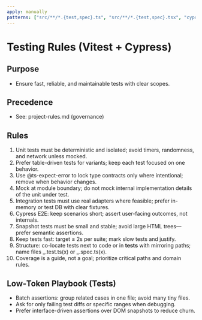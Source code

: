 ```yaml
---
apply: manually
patterns: ["src/**/*.{test,spec}.ts", "src/**/*.{test,spec}.tsx", "cypress/**"]
---
```


# Testing Rules (Vitest + Cypress)

## Purpose

- Ensure fast, reliable, and maintainable tests with clear scopes.

## Precedence

- See: project-rules.md (governance)

## Rules

1. Unit tests must be deterministic and isolated; avoid timers, randomness, and network unless mocked.
2. Prefer table-driven tests for variants; keep each test focused on one behavior.
3. Use @ts-expect-error to lock type contracts only where intentional; remove when behavior changes.
4. Mock at module boundary; do not mock internal implementation details of the unit under test.
5. Integration tests must use real adapters where feasible; prefer in-memory or test DB with clear fixtures.
6. Cypress E2E: keep scenarios short; assert user-facing outcomes, not internals.
7. Snapshot tests must be small and stable; avoid large HTML trees—prefer semantic assertions.
8. Keep tests fast: target ≤ 2s per suite; mark slow tests and justify.
9. Structure: co-locate tests next to code or in **tests** with mirroring paths; name files _.test.ts(x) or _.spec.ts(x).
10. Coverage is a guide, not a goal; prioritize critical paths and domain rules.

## Low‑Token Playbook (Tests)

- Batch assertions: group related cases in one file; avoid many tiny files.
- Ask for only failing test diffs or specific ranges when debugging.
- Prefer interface-driven assertions over DOM snapshots to reduce churn.
